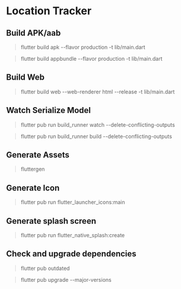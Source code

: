 # Location Tracker

## Build APK/aab
> flutter build apk --flavor production -t lib/main.dart

> flutter build appbundle --flavor production -t lib/main.dart

## Build Web
> flutter build web --web-renderer html --release -t lib/main.dart

## Watch Serialize Model
> flutter pub run build_runner watch --delete-conflicting-outputs

> flutter pub run build_runner build --delete-conflicting-outputs

## Generate Assets
> fluttergen

## Generate Icon
> flutter pub run flutter_launcher_icons:main

## Generate splash screen
> flutter pub run flutter_native_splash:create

## Check and upgrade dependencies
> flutter pub outdated


> flutter pub upgrade --major-versions

